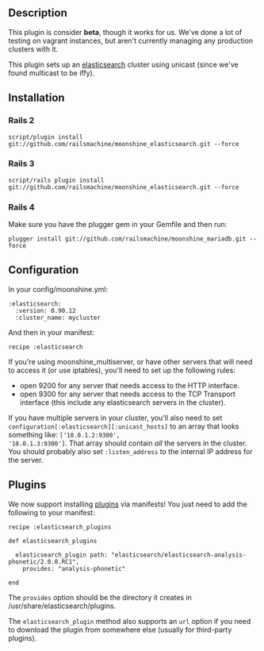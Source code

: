## Description

This plugin is consider **beta**, though it works for us. We've done a lot of testing on vagrant instances, but aren't currently managing any production clusters with it.

This plugin sets up an [elasticsearch](http://elasticsearch.org) cluster using unicast (since we've found multicast to be iffy).

## Installation

### Rails 2 

<pre><code>script/plugin install git://github.com/railsmachine/moonshine_elasticsearch.git --force</code></pre>

### Rails 3

<pre><code>script/rails plugin install git://github.com/railsmachine/moonshine_elasticsearch.git --force</code></pre>

### Rails 4

Make sure you have the plugger gem in your Gemfile and then run:

<pre><code>plugger install git://github.com/railsmachine/moonshine_mariadb.git --force</code></pre>

## Configuration

In your config/moonshine.yml:

<pre><code>:elasticsearch:
  :version: 0.90.12
  :cluster_name: mycluster</code></pre>
  
And then in your manifest:

<pre><code>recipe :elasticsearch</code></pre>

If you're using moonshine_multiserver, or have other servers that will need to access it (or use iptables), you'll need to set up the following rules:

* open 9200 for any server that needs access to the HTTP interface.
* open 9300 for any server that needs access to the TCP Transport interface (this include any elasticsearch servers in the cluster).

If you have multiple servers in your cluster, you'll also need to set <code>configuration[:elasticsearch][:unicast_hosts]</code> to an array that looks something like: <code>['10.0.1.2:9300', '10.0.1.3:9300']</code>.  That array should contain *all* the servers in the cluster.  You should probably also set <code>:listen_address</code> to the internal IP address for the server.

## Plugins

We now support installing [plugins](http://www.elasticsearch.org/guide/en/elasticsearch/reference/current/modules-plugins.html) via manifests!  You just need to add the following to your manifest:

<pre><code>recipe :elasticsearch_plugins
  
def elasticsearch_plugins
  
  elasticsearch_plugin path: "elasticsearch/elasticsearch-analysis-phonetic/2.0.0.RC1", 
    provides: "analysis-phonetic"
    
end</code></pre>

The <code>provides</code> option should be the directory it creates in /usr/share/elasticsearch/plugins.

The <code>elasticsearch_plugin</code> method also supports an <code>url</code> option if you need to download the plugin from somewhere else (usually for third-party plugins).
